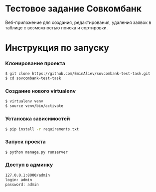 # Тестовое задание Совкомбанк

Веб-приложение для создания, редактирования, удаления заявок в таблице с возможностью поиска и сортировки.

# Инструкция по запуску

<h3>Клонирование проекта</h3>

```bash
$ git clone https://github.com/EminAliev/sovcombank-test-task.git
$ cd sovcombank-test-task
```
<h3>Создание нового virtualenv</h3>

``` bash
$ virtualenv venv
$ source venv/bin/activate
```

<h3>Установка зависимостей</h3>

``` bash
$ pip install -r requirements.txt
```

<h3>Запуск проекта</h3>

``` bash
$ python manage.py runserver
```

<h3>Доступ в админку</h3>

``` bash
127.0.0.1:8000/admin
login: admin
password: admin
```
